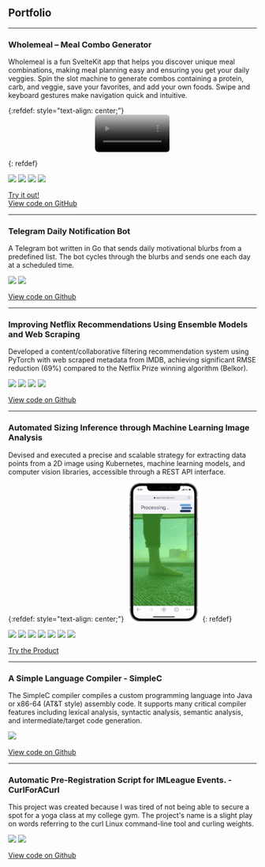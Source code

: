 ## Portfolio

---

### Wholemeal – Meal Combo Generator

Wholemeal is a fun SvelteKit app that helps you discover unique meal combinations, making meal planning easy and ensuring you get your daily veggies. Spin the slot machine to generate combos containing a protein, carb, and veggie, save your favorites, and add your own foods. Swipe and keyboard gestures make navigation quick and intuitive.

{:refdef: style="text-align: center;"}
<video
  id="demoVideo"
  width="30%"
  muted
  loop
  preload="metadata"
  poster="images/wholemeal_demo.png"
  style="display:block; text-align: center; margin:auto; border-radius:8px;">
  <source src="images/wholemeal_demo.webm" type="video/webm">
  <source src="images/wholemeal_demo.mp4" type="video/mp4">
</video>

<script>
  const video = document.getElementById("demoVideo");

  video.addEventListener("mouseenter", () => {
    video.play();
  });

  video.addEventListener("mouseleave", () => {
    video.pause();
    video.currentTime = 0; // reset to beginning
  });

  // Show controls only on mobile
  if (/Mobi|Android/i.test(navigator.userAgent)) {
    video.setAttribute('controls', '');
  }
</script>
{: refdef}

[![](https://img.shields.io/badge/Svelte-white?logo=svelte&logoColor=FF3E00)](#)
[![](https://img.shields.io/badge/JavaScript-white?logo=javascript&logoColor=F7DF1E)](#)
[![](https://img.shields.io/badge/CSS-white?logo=css&logoColor=1572B6)](#)
[![](https://img.shields.io/badge/HTML-white?logo=html5&logoColor=E34F26)](#)

[Try it out!](https://wholemeal.griffithbaker.com)<br>
[View code on GitHub](https://github.com/PostsDesert/wholemeal)

---

### Telegram Daily Notification Bot

A Telegram bot written in Go that sends daily motivational blurbs from a predefined list. The bot cycles through the blurbs and sends one each day at a scheduled time.

[![](https://img.shields.io/badge/Go-white?logo=go&logoColor=00ADD8)](#) [![](https://img.shields.io/badge/Docker-white?logo=docker&logoColor=2496ED)](#)

[View code on Github](https://github.com/PostsDesert/TelegramDailyNotification)

---

### Improving Netflix Recommendations Using Ensemble Models and Web Scraping

Developed a content/collaborative filtering recommendation system using PyTorch with web scraped metadata from IMDB, achieving significant RMSE reduction (69%) compared to the Netflix Prize winning algorithm (Belkor).

[![](https://img.shields.io/badge/Python-white?logo=Python)](#) [![](https://img.shields.io/badge/Jupyter-white?logo=Jupyter)](#) [![](https://img.shields.io/badge/PyTorch-white?logo=pytorch)](#) [![](https://img.shields.io/badge/Selenium-white?logo=selenium)](#)

[View code on Github](https://github.com/PostsDesert/Netflix-Recommendations-Web-Scrapping-Ensemble-Models)

---

### Automated Sizing Inference through Machine Learning Image Analysis
Devised and executed a precise and scalable strategy for extracting data points from a 2D image using Kubernetes, machine learning models, and computer vision libraries, accessible through a REST API interface.

{:refdef: style="text-align: center;"}
<img width="30%" style="text-align: center" src="images/FootScan_demo.png?raw=true" />
{: refdef}


[![](https://img.shields.io/badge/Python-white?logo=Python)](#) [![](https://img.shields.io/badge/Jupyter-white?logo=Jupyter)](#) [![](https://img.shields.io/badge/PyTorch-white?logo=pytorch)](#) [![](https://img.shields.io/badge/Google_Cloud-white?logo=google-cloud)](#) [![](https://img.shields.io/badge/Firebase-white?logo=firebase)](#) [![](https://img.shields.io/badge/kubernetes-white?logo=kubernetes)](#) [![](https://img.shields.io/badge/NumPy-white?logo=numpy&logoColor=013243)](#)

[Try the Product](https://getinstryde.com)

---

### A Simple Language Compiler - SimpleC
The SimpleC compiler compiles a custom programming language into Java or x86-64 (AT&T style) assembly code.
It supports many critical compiler features including lexical analysis, syntactic analysis, semantic analysis, and intermediate/target code generation.

[![](https://img.shields.io/badge/Java-white?logo=oracle&logoColor=F80000)](#)

[View code on Github](https://github.com/PostsDesert/SimpleC)

---

### Automatic Pre-Registration Script for IMLeague Events. - CurlForACurl
This project was created because I was tired of not being able to secure a spot for a yoga class at my college gym. The project's name is a slight play on words referring to the curl Linux command-line tool and curling weights.

[![](https://img.shields.io/badge/Python-white?logo=Python)](#) [![](https://img.shields.io/badge/Jupyter-white?logo=Jupyter)](#)

[View code on Github](https://github.com/PostsDesert/CurlForACurl)
